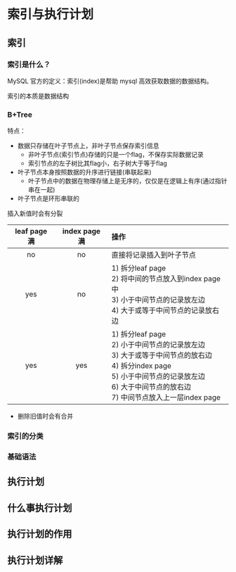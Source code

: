 # 索引与执行计划

## 索引

### 索引是什么？

MySQL 官方的定义：索引(index)是帮助 mysql 高效获取数据的数据结构。

索引的本质是数据结构

### B+Tree

特点：

- 数据只存储在叶子节点上，非叶子节点保存索引信息
    - 非叶子节点(索引节点)存储的只是一个flag，不保存实际数据记录
    - 索引节点的左子树比其flag小，右子树大于等于flag
- 叶子节点本身按照数据的升序进行链接(串联起来)
    - 叶子节点中的数据在物理存储上是无序的，仅仅是在逻辑上有序(通过指针串在一起)
- 叶子节点是环形串联的

插入新值时会有分裂

|leaf page 满|index page 满|操作|
|:---:|:---:|:---|
|no|no|直接将记录插入到叶子节点|
|yes|no|1) 拆分leaf page<br />2) 将中间的节点放入到index page中<br />3) 小于中间节点的记录放左边<br />4) 大于或等于中间节点的记录放右边|
|yes|yes|1) 拆分leaf page<br />2) 小于中间节点的记录放左边<br />3) 大于或等于中间节点的放右边<br />4) 拆分index page<br />5) 小于中间节点的记录放左边<br />6) 大于中间节点的放右边<br />7) 中间节点放入上一层index page|

- 删除旧值时会有合并

### 索引的分类

### 基础语法

## 执行计划

## 什么事执行计划

## 执行计划的作用

## 执行计划详解